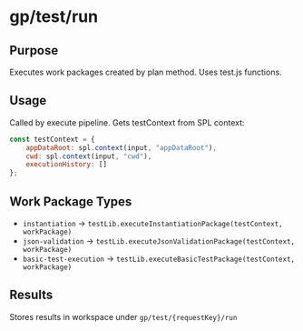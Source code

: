 # gp/test/run

## Purpose
Executes work packages created by plan method. Uses test.js functions.

## Usage
Called by execute pipeline. Gets testContext from SPL context:
```javascript
const testContext = {
    appDataRoot: spl.context(input, "appDataRoot"), 
    cwd: spl.context(input, "cwd"),
    executionHistory: []
};
```

## Work Package Types
- `instantiation` → `testLib.executeInstantiationPackage(testContext, workPackage)`
- `json-validation` → `testLib.executeJsonValidationPackage(testContext, workPackage)`  
- `basic-test-execution` → `testLib.executeBasicTestPackage(testContext, workPackage)`

## Results
Stores results in workspace under `gp/test/{requestKey}/run`